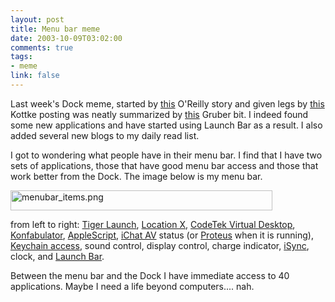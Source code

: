 ```yaml
--- 
layout: post
title: Menu bar meme
date: 2003-10-09T03:02:00
comments: true
tags:
- meme
link: false
---
```

Last week's Dock meme, started by <a href="http://www.macdevcenter.com/pub/a/mac/2003/09/30/dock.html">this</a> O'Reilly story and given legs by <a href="http://www.kottke.org/03/10/os-x-dock">this</a> Kottke posting was neatly summarized by <a href="http://daringfireball.net/2003/10/dock_dick_lick.html">this</a> Gruber bit. I indeed found some new applications and have started using Launch Bar as a result. I also added several new blogs to my daily read list.

I got to wondering what people have in their menu bar. I find that I have two sets of applications, those that have good menu bar access and those that work better from the Dock. The image below is my menu bar.

<img alt="menubar_items.png" src="http://www.zanshin.net/images/menubar_items.png" width="419" height="32" border="0" />

from left to right: <a href="http://ranchero.com/tigerlaunch/">Tiger Launch</a>, <a href="http://homepage.mac.com/locationmanager/">Location X</a>, <a href="http://www.codetek.com/php/virtual.php">CodeTek Virtual Desktop</a>, <a href="http://www.konfabulator.com/">Konfabulator</a>, <a href="http://www.apple.com/applescript/">AppleScript</a>, <a href="http://www.apple.com/ichat/">iChat AV</a> status (or <a href="http://www.indigofield.com/">Proteus</a> when it is running), <a href="http://whatdoiknow.org/archives/000957.shtml">Keychain access</a>, sound control, display control, charge indicator, <a href="http://www.apple.com/isync/">iSync</a>, clock, and <a href="http://www.obdev.at/products/launchbar/">Launch Bar</a>.

Between the menu bar and the Dock I have immediate access to 40 applications. Maybe I need a life beyond computers.... nah.
